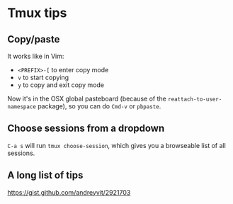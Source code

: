 # Tmux tips

## Copy/paste

It works like in Vim:

* `<PREFIX>-[` to enter copy mode
* `v` to start copying
* `y` to copy and exit copy mode

Now it's in the OSX global pasteboard (because of the
`reattach-to-user-namespace` package), so you can do `Cmd-v` or `pbpaste`.

## Choose sessions from a dropdown

`C-a s` will run `tmux choose-session`, which gives you a browseable list of all
sessions.

## A long list of tips

https://gist.github.com/andreyvit/2921703
